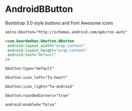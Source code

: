 AndroidBButton
==============

Bootstrap 3.0 style buttons and Font Awesome icons


 ```xml
 xmlns:bbutton="http://schemas.android.com/apk/res-auto"
  ```

 ```xml
<com.beardedhen.bbutton.BButton
  android:layout_width="wrap_content"
  android:layout_height="wrap_content"
  android:text="Default"
/>
 ```

 ```xml
bbutton:type="default"
  ```
  
  ```xml
bbutton:icon_left="fa-heart"
  ```
  
  ```xml
bbutton:icon_right="fa-android"
  ```
  
  ```xml
bbutton:roundedCorners="true"
  ```
  
  ```xml
android:enabled="false"
  ```
  
